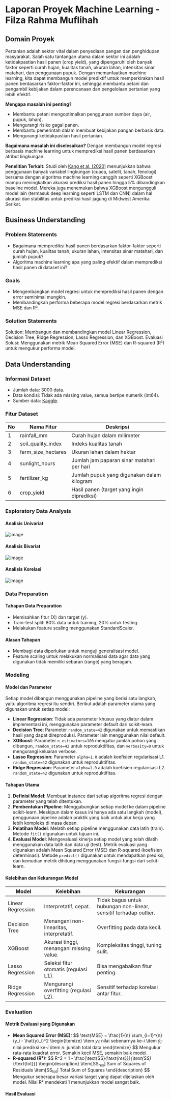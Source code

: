 # Laporan Proyek Machine Learning - Filza Rahma Muflihah

## Domain Proyek
Pertanian adalah sektor vital dalam penyediaan pangan dan penghidupan masyarakat. Salah satu tantangan utama dalam sektor ini adalah ketidakpastian hasil panen (crop yield), yang dipengaruhi oleh banyak faktor seperti curah hujan, kualitas tanah, ukuran lahan, intensitas sinar matahari, dan penggunaan pupuk. Dengan memanfaatkan machine learning, kita dapat membangun model prediktif untuk memperkirakan hasil panen berdasarkan faktor-faktor ini, sehingga membantu petani dan pengambil kebijakan dalam perencanaan dan pengelolaan pertanian yang lebih efektif.

**Mengapa masalah ini penting?**
- Membantu petani mengoptimalkan penggunaan sumber daya (air, pupuk, lahan).
- Mengurangi risiko gagal panen.
- Membantu pemerintah dalam membuat kebijakan pangan berbasis data.
- Mengurangi ketidakpastian hasil pertanian.

**Bagaimana masalah ini diselesaikan?**
Dengan membangun model regresi berbasis machine learning untuk memprediksi hasil panen berdasarkan atribut lingkungan.

**Penelitian Terkait:**
Studi oleh [Kang et al. (2020)](https://iopscience.iop.org/article/10.1088/1748-9326/ab7df9/meta) menunjukkan bahwa penggunaan banyak variabel lingkungan (cuaca, satelit, tanah, fenologi) bersama dengan algoritma machine learning canggih seperti XGBoost mampu meningkatkan akurasi prediksi hasil panen hingga 5% dibandingkan baseline model. Mereka juga menemukan bahwa XGBoost mengungguli model lain (termasuk deep learning seperti LSTM dan CNN) dalam hal akurasi dan stabilitas untuk prediksi hasil jagung di Midwest Amerika Serikat.

## Business Understanding

### Problem Statements
- Bagaimana memprediksi hasil panen berdasarkan faktor-faktor seperti curah hujan, kualitas tanah, ukuran lahan, intensitas sinar matahari, dan jumlah pupuk?
- Algoritma machine learning apa yang paling efektif dalam memprediksi hasil panen di dataset ini?

### Goals
- Mengembangkan model regresi untuk memprediksi hasil panen dengan error seminimal mungkin.
- Membandingkan performa beberapa model regresi berdasarkan metrik MSE dan R².

### Solution Statements
Solution: Membangun dan membandingkan model Linear Regression, Decision Tree, Ridge Regression, Lasso Regression, dan XGBoost.
Evaluasi Solusi: Menggunakan metrik Mean Squared Error (MSE) dan R-squared (R²) untuk mengukur performa model.

## Data Understanding
### Informasi Dataset
- Jumlah data: 3000 data.
- Data kondisi: Tidak ada missing value, semua bertipe numerik (int64).
- Sumber data: [Kaggle](https://www.kaggle.com/datasets/govindaramsriram/crop-yield-of-a-farm/data). 

### Fitur Dataset

| No	| Nama Fitur	| Deskripsi |
| --- | ----------- | ----------|
| 1	| rainfall_mm	| Curah hujan dalam milimeter |
| 2	| soil_quality_index |	Indeks kualitas tanah |
| 3	| farm_size_hectares |	Ukuran lahan dalam hektar |
| 4	| sunlight_hours |	Jumlah jam paparan sinar matahari per hari |
| 5	| fertilizer_kg	| Jumlah pupuk yang digunakan dalam kilogram |
| 6	| crop_yield |	Hasil panen (target yang ingin diprediksi) |

### Exploratory Data Analysis
#### Analisis Univariat
![image](https://github.com/user-attachments/assets/f9e591dc-21f9-4082-846d-5d1afa07cb3d)

#### Analisis Bivariat
![image](https://github.com/user-attachments/assets/af2ab444-d67a-4bb1-8cd5-6c1836c27859)

#### Analisis Korelasi
![image](https://github.com/user-attachments/assets/270a3494-2d04-4230-bc2e-1c5e22144888)

### Data Preparation
#### Tahapan Data Preparation
- Memisahkan fitur (X) dan target (y).
- Train-test split: 80% data untuk training, 20% untuk testing.
- Melakukan feature scaling menggunakan StandardScaler.

#### Alasan Tahapan
- Membagi data diperlukan untuk menguji generalisasi model.
- Feature scaling untuk melakukan normalisasi data agar data yang digunakan tidak memiliki sebaran (range) yang beragam.

### Modeling
#### Model dan Parameter
Setiap model dibangun menggunakan pipeline yang berisi satu langkah, yaitu algoritma regresi itu sendiri. Berikut adalah parameter utama yang digunakan untuk setiap model:
- **Linear Regression**: Tidak ada parameter khusus yang diatur dalam implementasi ini, menggunakan parameter default dari scikit-learn.
- **Decision Tree**: Parameter `random_state=42` digunakan untuk memastikan hasil yang dapat direproduksi. Parameter lain menggunakan nilai default.
- **XGBoost**: Parameter `n_estimators=100` mengatur jumlah pohon yang dibangun, `random_state=42` untuk reproduktifitas, dan `verbosity=0` untuk mengurangi keluaran verbose.
- **Lasso Regression**: Parameter `alpha=1.0` adalah koefisien regularisasi L1. `random_state=42` digunakan untuk reproduktifitas.
- **Ridge Regression**: Parameter `alpha=1.0` adalah koefisien regularisasi L2. `random_state=42` digunakan untuk reproduktifitas.

#### Tahapan Utama 
1. **Definisi Model**: Membuat instance dari setiap algoritma regresi dengan parameter yang telah ditentukan.
2. **Pembentukan Pipeline**: Menggabungkan setiap model ke dalam pipeline scikit-learn. Meskipun dalam kasus ini hanya ada satu langkah (model), penggunaan pipeline adalah praktik yang baik untuk alur kerja yang lebih kompleks di masa depan.
3. **Pelatihan Model**: Melatih setiap pipeline menggunakan data latih (train). Metode `fit()` digunakan untuk tujuan ini.
4. **Evaluasi Model**: Mengevaluasi kinerja setiap model yang telah dilatih menggunakan data latih dan data uji (test). Metrik evaluasi yang digunakan adalah Mean Squared Error (MSE) dan R-squared (koefisien determinasi). Metode `predict()` digunakan untuk mendapatkan prediksi, dan kemudian metrik dihitung menggunakan fungsi-fungsi dari scikit-learn.
   
#### Kelebihan dan Kekurangan Model
| Model | Kelebihan | Kekurangan |
|-------|-----------|------------|
|Linear Regression| Interpretatif, cepat.| Tidak bagus untuk hubungan non-linear, sensitif terhadap outlier.|
|Decision Tree|Menangani non-linearitas, interpretatif.|Overfitting pada data kecil.|
|XGBoost|Akurasi tinggi, menangani missing value.|Kompleksitas tinggi, tuning sulit.|
|Lasso Regression|Seleksi fitur otomatis (regulasi L1).|Bisa mengabaikan fitur penting.|
|Ridge Regression|Mengurangi overfitting (regulasi L2).|Sensitif terhadap korelasi antar fitur.|

### Evaluation
#### Metrik Evaluasi yang Digunakan
- **Mean Squared Error (MSE):**
  $$
   \text{MSE} = \frac{1}{n} \sum_{i=1}^{n} (y_i - \hat{y}_i)^2
   \begin{itemize}
       \item $y_i$: nilai sebenarnya ke-$i$
       \item $\hat{y}_i$: nilai prediksi ke-$i$
       \item $n$: jumlah total data
   \end{itemize}
  $$
  Mengukur rata-rata kuadrat error. Semakin kecil MSE, semakin baik model.
- **R-squared (R²):**
  $$
  R^2 = 1 - \frac{\text{SS}_{\text{res}}}{\text{SS}_{\text{tot}}}
 \begin{description}
     \item[$\text{SS}_{\text{res}}$] Sum of Squares of Residuals
     \item[$\text{SS}_{\text{tot}}$] Total Sum of Squares
 \end{description}
$$
Mengukur seberapa besar variasi target yang dapat dijelaskan oleh model. Nilai R² mendekati 1 menunjukkan model sangat baik.

#### Hasil Evaluasi

  






